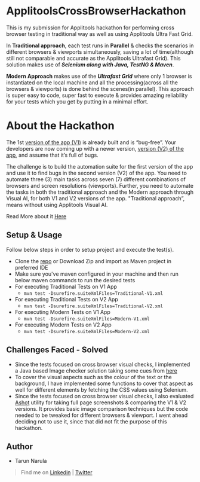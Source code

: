 # ApplitoolsCrossBrowserHackathon
This is my submission for Applitools hackathon for performing cross browser testing in traditional way as well as using Applitools Ultra Fast Grid.  

In **Traditional approach**, each test runs in **Parallel** & checks the scenarios in different browsers & viewports simultaneously, saving a lot of time(although still not comparable and accurate as the Applitools Ultrafast Grid). This solution makes use of ***Selenium along with Java, TestNG & Maven***. 

**Modern Approach** makes use of the ***Ultrafast Grid*** where only 1 browser is instantiated on the local machine and all the processing(across all the browsers & viewports) is done behind the scenes(in parallel). This approach is super easy to code, super fast to execute & provides amazing reliability for your tests which you get by putting in a minimal effort.


# About the Hackathon

The 1st  [version of the app (V1)](https://demo.applitools.com/gridHackathonV1.html)  is already built and is “bug-free”. Your developers are now coming up with a newer version,  [version (V2) of the app](https://demo.applitools.com/gridHackathonV2.html), and assume that it’s full of bugs.

The challenge is to build the automation suite for the first version of the app and use it to find bugs in the second version (V2) of the app. You need to automate three (3) main tasks across seven (7) different combinations of browsers and screen resolutions (viewports). Further, you need to automate the tasks in both the traditional approach and the Modern approach through Visual AI, for both V1 and V2 versions of the app. "Traditional approach”, means without using Applitools Visual AI. 

Read More about it [Here](https://applitools.com/cross-browser-testing-hackathon-v20-1-instructions)

## Setup & Usage
Follow below steps in order to setup project and execute the test(s).

-   Clone  the [repo](https://github.com/narulacool/ApplitoolsCrossBrowserHackathon.git) or Download Zip and import as Maven project in preferred IDE
-   Make sure you've maven configured in your machine and then run below maven commands to run the desired tests
- For executing Traditional Tests on V1 App
	- `mvn test -Dsurefire.suiteXmlFiles=Traditional-V1.xml`
- For executing Traditional Tests on V2 App
	- `mvn test -Dsurefire.suiteXmlFiles=Traditional-V2.xml`
- For executing Modern Tests on V1 App
	- `mvn test -Dsurefire.suiteXmlFiles=Modern-V1.xml`
- For executing Modern Tests on V2 App
	- `mvn test -Dsurefire.suiteXmlFiles=Modern-V2.xml`

## Challenges Faced - Solved

 - Since the tests focused on cross browser visual checks, I implemented a Java based Image checker solution taking some cues from [here](http://mundrisoft.com/tech-bytes/compare-images-using-java/)
 - To cover the visual aspects such as the colour of the text or the background, I have implemented some functions to cover that aspect as well for different elements by fetching the CSS values using Selenium.
 - Since the tests focused on cross browser visual checks, I also evaluated [Ashot](https://github.com/pazone/ashot) utility for taking full page screenshots & comparing the V1 & V2 versions. It provides basic image comparison techniques but the code needed to be tweaked for different browsers & viewport. I went ahead deciding not to use it, since that did not fit the purpose of this hackathon. 

## Author

 - Tarun Narula 
 

> Find me on [Linkedin](https://www.linkedin.com/in/tarun-narula-28530950/) | [Twitter](https://twitter.com/narula_cool)


